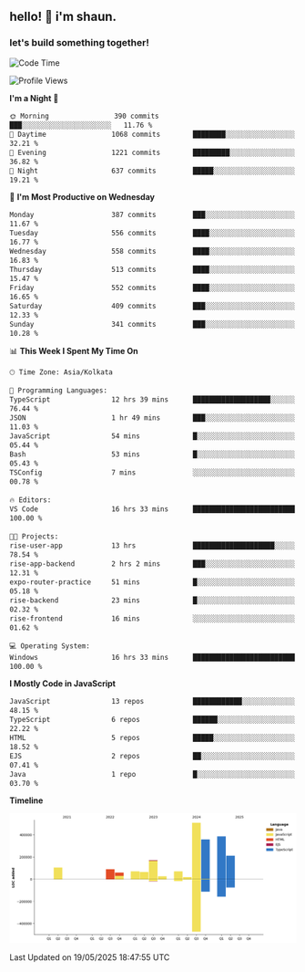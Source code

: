 ## hello! 👋 i'm shaun. 
### let's build something together!
<!--START_SECTION:waka-->
![Code Time](http://img.shields.io/badge/Code%20Time-213%20hrs%2059%20mins-blue)

![Profile Views](http://img.shields.io/badge/Profile%20Views-1-blue)

**I'm a Night 🦉** 

```text
🌞 Morning                390 commits         ███░░░░░░░░░░░░░░░░░░░░░░   11.76 % 
🌆 Daytime                1068 commits        ████████░░░░░░░░░░░░░░░░░   32.21 % 
🌃 Evening                1221 commits        █████████░░░░░░░░░░░░░░░░   36.82 % 
🌙 Night                  637 commits         █████░░░░░░░░░░░░░░░░░░░░   19.21 % 
```
📅 **I'm Most Productive on Wednesday** 

```text
Monday                   387 commits         ███░░░░░░░░░░░░░░░░░░░░░░   11.67 % 
Tuesday                  556 commits         ████░░░░░░░░░░░░░░░░░░░░░   16.77 % 
Wednesday                558 commits         ████░░░░░░░░░░░░░░░░░░░░░   16.83 % 
Thursday                 513 commits         ████░░░░░░░░░░░░░░░░░░░░░   15.47 % 
Friday                   552 commits         ████░░░░░░░░░░░░░░░░░░░░░   16.65 % 
Saturday                 409 commits         ███░░░░░░░░░░░░░░░░░░░░░░   12.33 % 
Sunday                   341 commits         ███░░░░░░░░░░░░░░░░░░░░░░   10.28 % 
```


📊 **This Week I Spent My Time On** 

```text
🕑︎ Time Zone: Asia/Kolkata

💬 Programming Languages: 
TypeScript               12 hrs 39 mins      ███████████████████░░░░░░   76.44 % 
JSON                     1 hr 49 mins        ███░░░░░░░░░░░░░░░░░░░░░░   11.03 % 
JavaScript               54 mins             █░░░░░░░░░░░░░░░░░░░░░░░░   05.44 % 
Bash                     53 mins             █░░░░░░░░░░░░░░░░░░░░░░░░   05.43 % 
TSConfig                 7 mins              ░░░░░░░░░░░░░░░░░░░░░░░░░   00.78 % 

🔥 Editors: 
VS Code                  16 hrs 33 mins      █████████████████████████   100.00 % 

🐱‍💻 Projects: 
rise-user-app            13 hrs              ████████████████████░░░░░   78.54 % 
rise-app-backend         2 hrs 2 mins        ███░░░░░░░░░░░░░░░░░░░░░░   12.31 % 
expo-router-practice     51 mins             █░░░░░░░░░░░░░░░░░░░░░░░░   05.18 % 
rise-backend             23 mins             █░░░░░░░░░░░░░░░░░░░░░░░░   02.32 % 
rise-frontend            16 mins             ░░░░░░░░░░░░░░░░░░░░░░░░░   01.62 % 

💻 Operating System: 
Windows                  16 hrs 33 mins      █████████████████████████   100.00 % 
```

**I Mostly Code in JavaScript** 

```text
JavaScript               13 repos            ████████████░░░░░░░░░░░░░   48.15 % 
TypeScript               6 repos             ██████░░░░░░░░░░░░░░░░░░░   22.22 % 
HTML                     5 repos             █████░░░░░░░░░░░░░░░░░░░░   18.52 % 
EJS                      2 repos             ██░░░░░░░░░░░░░░░░░░░░░░░   07.41 % 
Java                     1 repo              █░░░░░░░░░░░░░░░░░░░░░░░░   03.70 % 
```



**Timeline**

![Lines of Code chart](https://raw.githubusercontent.com/ShaunDaniel/ShaunDaniel/main/assets/bar_graph.png)


 Last Updated on 19/05/2025 18:47:55 UTC
<!--END_SECTION:waka-->
